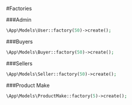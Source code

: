 #Factories

###Admin
```php
\App\Models\User::factory(50)->create();
```

###Buyers
```php
\App\Models\Buyer::factory(50)->create();
```

###Sellers
```php
\App\Models\Seller::factory(50)->create();
```

###Product Make
```php
\App\Models\ProductMake::factory(5)->create();
```
